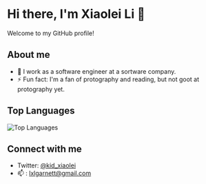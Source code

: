 # Hi there, I'm Xiaolei Li 👋

Welcome to my GitHub profile!

## About me
- 💼 I work as a software engineer at a sortware company.
- ⚡ Fun fact: I'm a fan of protography and reading, but not goot at protography yet.

<!--
## GitHub Stats
![Xiaolei's GitHub stats](https://github-readme-stats.vercel.app/api?username=lxlgarnett&show_icons=true&theme=tokyonight)
-->
## Top Languages
![Top Languages](https://github-readme-stats.vercel.app/api/top-langs/?username=lxlgarnett&layout=pie&theme=tokyonight)

## Connect with me 
- Twitter: [@kid_xiaolei](https://twitter.com/kid_xiaolei)
- 📫 : lxlgarnett@gmail.com

<!--
**lxlgarnett/lxlgarnett** is a ✨ _special_ ✨ repository because its `README.md` (this file) appears on your GitHub profile.

Here are some ideas to get you started:

- 🔭 I’m currently working on ...
- 🌱 I’m currently learning ...
- 👯 I’m looking to collaborate on ...
- 🤔 I’m looking for help with ...
- 💬 Ask me about ...
- 😄 Pronouns: ...
- ⚡ Fun fact: ...
-->
